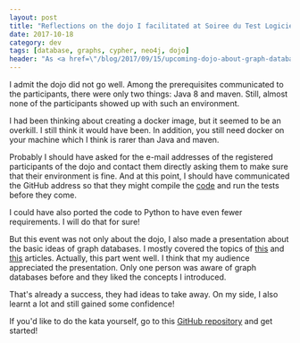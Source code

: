 ```yaml
---
layout: post
title: "Reflections on the dojo I facilitated at Soiree du Test Logiciel"
date: 2017-10-18
category: dev
tags: [database, graphs, cypher, neo4j, dojo]
header: "As <a href=\"/blog/2017/09/15/upcoming-dojo-about-graph-databases\">I mentioned before</a> I had the chance to facilitate a dojo at an <a href=\"http://www.telecom-valley.fr/5-octobre-soiree-test-logiciel/\">Evening about Software Testing</a>. This was the first dojo I organized outside of my work environment and it taught me some important lessons."
---
```

​I admit the dojo did not go well. Among the prerequisites communicated to the participants, there were only two things: Java 8 and maven. Still, almost none of the participants showed up with such an environment.

​I had been thinking about creating a docker image, but it seemed to be an overkill. I still think it would have been. In addition, you still need docker on your machine which I think is rarer than Java and maven.

​Probably I should have asked for the e-mail addresses of the registered participants of the dojo and contact them directly asking them to make sure that their environment is fine. And at this point, I should have communicated the GitHub address so that they might compile the [code](https://github.com/sandordargo/neo-wine-services) and run the tests before they come.

I could have also ported the code to Python to have even fewer requirements. I will do that for sure!

But this event was not only about the dojo, I also made a presentation about the basic ideas of graph databases. I mostly covered the topics of [this](/blog/2017/09/06/intro-to-graph-databases) and [this](/blog/2017/10/04/cypher-introduction) articles. Actually, this part went well. I think that my audience appreciated the presentation. Only one person was aware of graph databases before and they liked the concepts I introduced.

That's already a success, they had ideas to take away. On my side, I also learnt a lot and still gained some confidence!

If you'd like to do the kata yourself, go to this [GitHub repository](https://github.com/sandordargo/neo-wine-services) and get started!